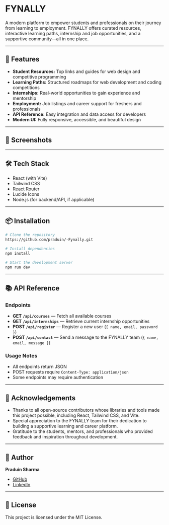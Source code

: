 # FYNALLY

A modern platform to empower students and professionals on their journey from learning to employment. FYNALLY offers curated resources, interactive learning paths, internship and job opportunities, and a supportive community—all in one place.

---

## 🚀 Features

- **Student Resources:** Top links and guides for web design and competitive programming
- **Learning Paths:** Structured roadmaps for web development and coding competitions
- **Internships:** Real-world opportunities to gain experience and mentorship
- **Employment:** Job listings and career support for freshers and professionals
- **API Reference:** Easy integration and data access for developers
- **Modern UI:** Fully responsive, accessible, and beautiful design

---

## 📸 Screenshots

<!-- Add screenshots here -->

---

## 🛠️ Tech Stack

- React (with Vite)
- Tailwind CSS
- React Router
- Lucide Icons
- Node.js (for backend/API, if applicable)

---

## 📦 Installation

```bash
# Clone the repository
https://github.com/praduin/-Fynally.git

# Install dependencies
npm install

# Start the development server
npm run dev
```

---

## 📚 API Reference

### Endpoints

- **GET `/api/courses`** — Fetch all available courses
- **GET `/api/internships`** — Retrieve current internship opportunities
- **POST `/api/register`** — Register a new user (`{ name, email, password }`)
- **POST `/api/contact`** — Send a message to the FYNALLY team (`{ name, email, message }`)

### Usage Notes

- All endpoints return JSON
- POST requests require `Content-Type: application/json`
- Some endpoints may require authentication

---

## 🙏 Acknowledgements

- Thanks to all open-source contributors whose libraries and tools made this project possible, including React, Tailwind CSS, and Vite.
- Special appreciation to the FYNALLY team for their dedication to building a supportive learning and career platform.
- Gratitude to the students, mentors, and professionals who provided feedback and inspiration throughout development.

---

## 👤 Author

**Praduin Sharma**

- [GitHub](https://github.com/praduin)
- [LinkedIn](https://www.linkedin.com/in/praduin-sharma/)

---

## 📄 License

This project is licensed under the MIT License.
